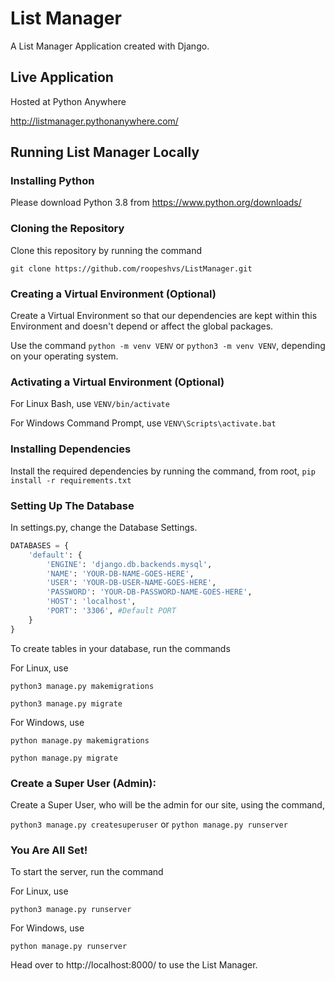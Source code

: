 # List Manager

A List Manager Application created with Django.

## Live Application

Hosted at Python Anywhere

http://listmanager.pythonanywhere.com/

## Running List Manager Locally

### Installing Python

Please download Python 3.8 from https://www.python.org/downloads/

### Cloning the Repository

Clone this repository by running the command

`git clone https://github.com/roopeshvs/ListManager.git`

### Creating a Virtual Environment (Optional)

Create a Virtual Environment so that our dependencies are kept within this Environment and doesn't depend or affect the global packages.

Use the command `python -m venv VENV` or `python3 -m venv VENV`, depending on your operating system.

### Activating a Virtual Environment (Optional)

For Linux Bash, use
`VENV/bin/activate`

For Windows Command Prompt, use
`VENV\Scripts\activate.bat`

### Installing Dependencies

Install the required dependencies by running the command, from root,
`pip install -r requirements.txt`

### Setting Up The Database

In settings.py, change the Database Settings.

```python
DATABASES = {
    'default': {
        'ENGINE': 'django.db.backends.mysql',
        'NAME': 'YOUR-DB-NAME-GOES-HERE',
        'USER': 'YOUR-DB-USER-NAME-GOES-HERE',
        'PASSWORD': 'YOUR-DB-PASSWORD-NAME-GOES-HERE',
        'HOST': 'localhost',
        'PORT': '3306', #Default PORT
    }
}
```

To create tables in your database, run the commands

For Linux, use

`python3 manage.py makemigrations`

`python3 manage.py migrate`

For Windows, use

`python manage.py makemigrations`

`python manage.py migrate`

### Create a Super User (Admin):

Create a Super User, who will be the admin for our site, using the command,

`python3 manage.py createsuperuser` or `python manage.py runserver`

### You Are All Set!

To start the server, run the command

For Linux, use

`python3 manage.py runserver`

For Windows, use

`python manage.py runserver`

Head over to http://localhost:8000/ to use the List Manager.